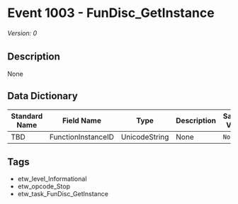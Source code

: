# Event 1003 - FunDisc_GetInstance
###### Version: 0

## Description
None

## Data Dictionary
|Standard Name|Field Name|Type|Description|Sample Value|
|---|---|---|---|---|
|TBD|FunctionInstanceID|UnicodeString|None|`None`|

## Tags
* etw_level_Informational
* etw_opcode_Stop
* etw_task_FunDisc_GetInstance